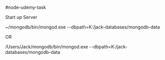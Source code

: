 #node-udemy-task

Start up Server

~/mongodb/bin/mongod.exe --dbpath=K:/jack-databases/mongodb-data

OR

/Users/Jack/mongodb/bin/mongod.exe --dbpath=K:/jack-databases/mongodb-data
